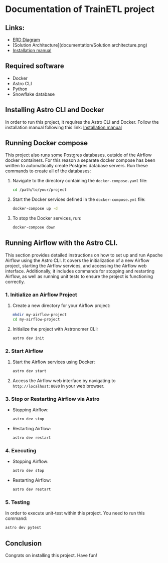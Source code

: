 # Documentation of TrainETL project

## Links:
- [ERD Diagram](documentation/ERD.png)
- [Solution Architecture](documentation/Solution architecture.png)
- [Installation manual](documentation/InstallationAstro.md)

## Required software
- Docker
- Astro CLI
- Python
- Snowflake database

## Installing Astro CLI and Docker
In order to run this project, it requires the Astro CLI and Docker.
Follow the installation manual following this link: [Installation manual](documentation/InstallationAstro.md)

## Running Docker compose
This project also runs some Postgres databases, outside of the Airflow docker containers. For this reason a separate docker compose has been written to automatically create Postgres database servers.
Run these commands to create all of the databases:

1. Navigate to the directory containing the `docker-compose.yaml` file:
    ```sh
    cd /path/to/your/project
    ```

2. Start the Docker services defined in the `docker-compose.yml` file:
    ```sh
    docker-compose up -d
    ```

3. To stop the Docker services, run:
    ```sh
    docker-compose down
    ```
## Running Airflow with the Astro CLI.
This section provides detailed instructions on how to set up and run Apache Airflow using the Astro CLI. It covers the initialization of a new Airflow project, starting the Airflow services, and accessing the Airflow web interface. Additionally, it includes commands for stopping and restarting Airflow, as well as running unit tests to ensure the project is functioning correctly.
### 1. Initialize an Airflow Project

1. Create a new directory for your Airflow project:
    ```sh
    mkdir my-airflow-project
    cd my-airflow-project
    ```
2. Initialize the project with Astronomer CLI:
    ```sh
    astro dev init
    ```

### 2. Start Airflow

1. Start the Airflow services using Docker:
    ```sh
    astro dev start
    ```
2. Access the Airflow web interface by navigating to `http://localhost:8080` in your web browser.

### 3. Stop or Restarting Airflow via Astro

* Stopping Airflow:
    ```sh
    astro dev stop
    ```
* Restarting Airflow:
    ```sh
    astro dev restart
    ```

### 4. Executing 

* Stopping Airflow:
    ```sh
    astro dev stop
    ```
* Restarting Airflow:
    ```sh
    astro dev restart
    ```

### 5. Testing
In order to execute unit-test within this project. You need to run this command:

```sh
astro dev pytest
```

## Conclusion
Congrats on installing this project. Have fun!